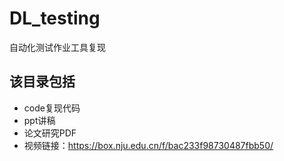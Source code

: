 # DL_testing
自动化测试作业工具复现
## 该目录包括
+ code复现代码
+ ppt讲稿
+ 论文研究PDF
+ 视频链接：https://box.nju.edu.cn/f/bac233f98730487fbb50/
